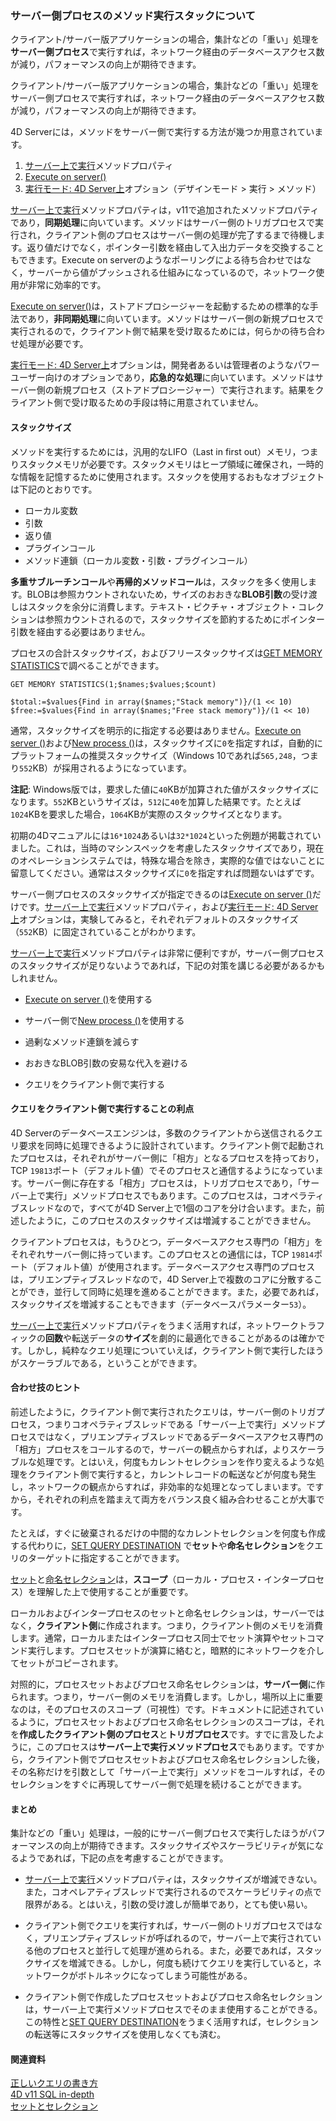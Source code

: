 ### サーバー側プロセスのメソッド実行スタックについて

クライアント/サーバー版アプリケーションの場合，集計などの「重い」処理を**サーバー側プロセス**で実行すれば，ネットワーク経由のデータベースアクセス数が減り，パフォーマンスの向上が期待できます。

クライアント/サーバー版アプリケーションの場合，集計などの「重い」処理をサーバー側プロセスで実行すれば，ネットワーク経由のデータベースアクセス数が減り，パフォーマンスの向上が期待できます。

4D Serverには，メソッドをサーバー側で実行する方法が幾つか用意されています。

1. [サーバー上で実行](http://doc.4d.com/4Dv16/4D/16/Execute-on-Server-attribute.300-3047542.ja.html)メソッドプロパティ
1. [Execute on server()](http://doc.4d.com/4Dv16/4D/16.2/Execute-on-server.301-3433448.ja.html)
1. [実行モード: 4D Server上](http://doc.4d.com/4Dv16R4/4D/16-R4/Executing-methods.300-3330269.ja.html)オプション（デザインモード > 実行 > メソッド）

[サーバー上で実行](http://doc.4d.com/4Dv16/4D/16/Execute-on-Server-attribute.300-3047542.ja.html)メソッドプロパティは，v11で追加されたメソッドプロパティであり，**同期処理**に向いています。メソッドはサーバー側のトリガプロセスで実行され，クライアント側のプロセスはサーバー側の処理が完了するまで待機します。返り値だけでなく，ポインター引数を経由して入出力データを交換することもできます。Execute on serverのようなポーリングによる待ち合わせではなく，サーバーから値がプッシュされる仕組みになっているので，ネットワーク使用が非常に効率的です。

[Execute on server()](http://doc.4d.com/4Dv16/4D/16.2/Execute-on-server.301-3433448.ja.html)は，ストアドプロシージャーを起動するための標準的な手法であり，**非同期処理**に向いています。メソッドはサーバー側の新規プロセスで実行されるので，クライアント側で結果を受け取るためには，何らかの待ち合わせ処理が必要です。

[実行モード: 4D Server上](http://doc.4d.com/4Dv16R4/4D/16-R4/Executing-methods.300-3330269.ja.html)オプションは，開発者あるいは管理者のようなパワーユーザー向けのオプションであり，**応急的な処理**に向いています。メソッドはサーバー側の新規プロセス（ストアドプロシージャー）で実行されます。結果をクライアント側で受け取るための手段は特に用意されていません。

#### スタックサイズ

メソッドを実行するためには，汎用的なLIFO（Last in first out）メモリ，つまりスタックメモリが必要です。スタックメモリはヒープ領域に確保され，一時的な情報を記憶するために使用されます。スタックを使用するおもなオブジェクトは下記のとおりです。

* ローカル変数
* 引数
* 返り値
* プラグインコール
* メソッド連鎖（ローカル変数・引数・プラグインコール）

**多重サブルーチンコール**や**再帰的メソッドコール**は，スタックを多く使用します。BLOBは参照カウントされないため，サイズのおおきな**BLOB引数**の受け渡しはスタックを余分に消費します。テキスト・ピクチャ・オブジェクト・コレクションは参照カウントされるので，スタックサイズを節約するためにポインター引数を経由する必要はありません。

プロセスの合計スタックサイズ，およびフリースタックサイズは[GET MEMORY STATISTICS](http://doc.4d.com/4Dv16R4/4D/16-R4/GET-MEMORY-STATISTICS.301-3318258.ja.html)で調べることができます。

```
GET MEMORY STATISTICS(1;$names;$values;$count)

$total:=$values{Find in array($names;"Stack memory")}/(1 << 10)
$free:=$values{Find in array($names;"Free stack memory")}/(1 << 10)
```

通常，スタックサイズを明示的に指定する必要はありません。[Execute on server ()](http://doc.4d.com/4Dv16/4D/16.3/Execute-on-server.301-3651704.ja.html)および[New process ()](http://doc.4d.com/4Dv16/4D/16.3/New-process.301-3651687.ja.html)は，スタックサイズに``0``を指定すれば，自動的にプラットフォームの推奨スタックサイズ（Windows 10であれば``565,248``，つまり``552``KB）が採用されるようになっています。

**注記**: Windows版では，要求した値に``40``KBが加算された値がスタックサイズになります。``552``KBというサイズは，``512``に``40``を加算した結果です。たとえば``1024``KBを要求した場合，``1064``KBが実際のスタックサイズとなります。

初期の4Dマニュアルには``16*1024``あるいは``32*1024``といった例題が掲載されていました。これは，当時のマシンスペックを考慮したスタックサイズであり，現在のオペレーションシステムでは，特殊な場合を除き，実際的な値ではないことに留意してください。通常はスタックサイズに``0``を指定すれば問題ないはずです。

サーバー側プロセスのスタックサイズが指定できるのは[Execute on server ()](http://doc.4d.com/4Dv16/4D/16.3/Execute-on-server.301-3651704.ja.html)だけです。[サーバー上で実行](http://doc.4d.com/4Dv16/4D/16/Execute-on-Server-attribute.300-3047542.ja.html)メソッドプロパティ，および[実行モード: 4D Server上](http://doc.4d.com/4Dv16R4/4D/16-R4/Executing-methods.300-3330269.ja.html)オプションは，実験してみると，それぞれデフォルトのスタックサイズ（``552``KB）に固定されていることがわかります。

[サーバー上で実行](http://doc.4d.com/4Dv16/4D/16/Execute-on-Server-attribute.300-3047542.ja.html)メソッドプロパティは非常に便利ですが，サーバー側プロセスのスタックサイズが足りないようであれば，下記の対策を講じる必要があるかもしれません。

* [Execute on server ()](http://doc.4d.com/4Dv16/4D/16.3/Execute-on-server.301-3651704.ja.html)を使用する

* サーバー側で[New process ()](http://doc.4d.com/4Dv16/4D/16.3/New-process.301-3651687.ja.html)を使用する

* 過剰なメソッド連鎖を減らす

* おおきなBLOB引数の安易な代入を避ける

* クエリをクライアント側で実行する

#### クエリをクライアント側で実行することの利点

4D Serverのデータベースエンジンは，多数のクライアントから送信されるクエリ要求を同時に処理できるように設計されています。クライアント側で起動されたプロセスは，それぞれがサーバー側に「相方」となるプロセスを持っており，TCP ``19813``ポート（デフォルト値）でそのプロセスと通信するようになっています。サーバー側に存在する「相方」プロセスは，トリガプロセスであり，「サーバー上で実行」メソッドプロセスでもあります。このプロセスは，コオペラティブスレッドなので，すべてが4D Server上で1個のコアを分け合います。また，前述したように，このプロセスのスタックサイズは増減することができません。

クライアントプロセスは，もうひとつ，データベースアクセス専門の「相方」をそれぞれサーバー側に持っています。このプロセスとの通信には，TCP ``19814``ポート（デフォルト値）が使用されます。データベースアクセス専門のプロセスは，プリエンプティブスレッドなので，4D Server上で複数のコアに分散することができ，並行して同時に処理を進めることができます。また，必要であれば，スタックサイズを増減することもできます（データベースパラメーター``53``）。

[サーバー上で実行](http://doc.4d.com/4Dv16/4D/16/Execute-on-Server-attribute.300-3047542.ja.html)メソッドプロパティをうまく活用すれば，ネットワークトラフィックの**回数**や転送データの**サイズ**を劇的に最適化できることがあるのは確かです。しかし，純粋なクエリ処理についていえば，クライアント側で実行したほうがスケーラブルである，ということができます。

#### 合わせ技のヒント

前述したように，クライアント側で実行されたクエリは，サーバー側のトリガプロセス，つまりコオペラティブスレッドである「サーバー上で実行」メソッドプロセスではなく，プリエンプティブスレッドであるデータベースアクセス専門の「相方」プロセスをコールするので，サーバーの観点からすれば，よりスケーラブルな処理です。とはいえ，何度もカレントセレクションを作り変えるような処理をクライアント側で実行すると，カレントレコードの転送などが何度も発生し，ネットワークの観点からすれば，非効率的な処理となってしまいます。ですから，それぞれの利点を踏まえて両方をバランス良く組み合わせることが大事です。

たとえば，すぐに破棄されるだけの中間的なカレントセレクションを何度も作成する代わりに，[SET QUERY DESTINATION](http://doc.4d.com/4Dv16/4D/16.3/SET-QUERY-DESTINATION.301-3651871.ja.html)
で**セット**や**命名セレクション**をクエリのターゲットに指定することができます。

[セット](http://doc.4d.com/4Dv16/4D/16.3/Sets.300-3652423.ja.html)と[命名セレクション](http://doc.4d.com/4Dv16/4D/16.3/Named-Selections.300-3651473.ja.html)は，**スコープ**（ローカル・プロセス・インタープロセス）を理解した上で使用することが重要です。

ローカルおよびインタープロセスのセットと命名セレクションは，サーバーではなく，**クライアント側**に作成されます。つまり，クライアント側のメモリを消費します。通常，ローカルまたはインタープロセス同士でセット演算やセットコマンド実行します。プロセスセットが演算に絡むと，暗黙的にネットワークを介してセットがコピーされます。

対照的に，プロセスセットおよびプロセス命名セレクションは，**サーバー側**に作られます。つまり，サーバー側のメモリを消費します。しかし，場所以上に重要なのは，そのプロセスのスコープ（可視性）です。ドキュメントに記述されているように，プロセスセットおよびプロセス命名セレクションのスコープは，それを**作成したクライアント側のプロセス**と**トリガプロセス**です。すでに言及したように，このプロセスは**サーバー上で実行メソッドプロセス**でもあります。ですから，クライアント側でプロセスセットおよびプロセス命名セレクションした後，その名称だけを引数として「サーバー上で実行」メソッドをコールすれば，そのセレクションをすぐに再現してサーバー側で処理を続けることができます。

#### まとめ

集計などの「重い」処理は，一般的にサーバー側プロセスで実行したほうがパフォーマンスの向上が期待できます。スタックサイズやスケーラビリティが気になるようであれば，下記の点を考慮することができます。

* [サーバー上で実行](http://doc.4d.com/4Dv16/4D/16/Execute-on-Server-attribute.300-3047542.ja.html)メソッドプロパティは，スタックサイズが増減できない。また，コオペレアティブスレッドで実行されるのでスケーラビリティの点で限界がある。とはいえ，引数の受け渡しが簡単であり，とても使い易い。

* クライアント側でクエリを実行すれば，サーバー側のトリガプロセスではなく，プリエンプティブスレッドが呼ばれるので，サーバー上で実行されている他のプロセスと並行して処理が進められる。また，必要であれば，スタックサイズを増減できる。しかし，何度も続けてクエリを実行していると，ネットワークがボトルネックになってしまう可能性がある。

* クライアント側で作成したプロセスセットおよびプロセス命名セレクションは，サーバー上で実行メソッドプロセスでそのまま使用することができる。この特性と[SET QUERY DESTINATION](http://doc.4d.com/4Dv16/4D/16.3/SET-QUERY-DESTINATION.301-3651871.ja.html)をうまく活用すれば，セレクションの転送等にスタックサイズを使用しなくても済む。

#### 関連資料

[正しいクエリの書き⽅](https://www.slideshare.net/kmiyako/query-optimisation-48925290)  
[4D v11 SQL in-depth](https://www.slideshare.net/kmiyako/2010-indepthv11)  
[セットとセレクション](https://www.slideshare.net/kmiyako/set-andselection-20130514)


